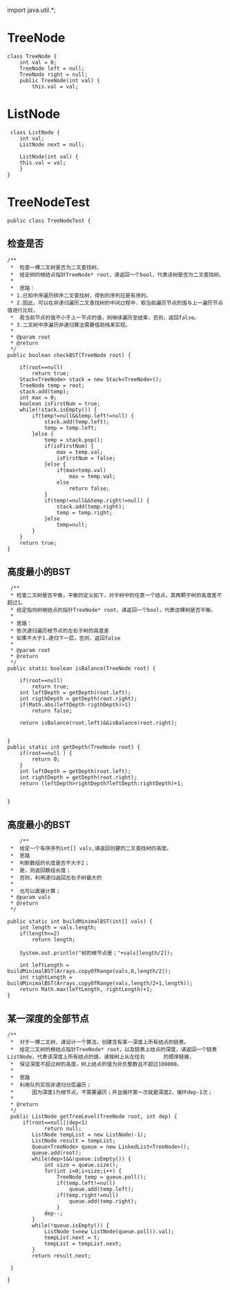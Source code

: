 import java.util.*;

#  TreeNode

    class TreeNode {
        int val = 0;
        TreeNode left = null;
        TreeNode right = null;
        public TreeNode(int val) {
            this.val = val;
	
# 	ListNode
	    
	 class ListNode {
	    int val;
	    ListNode next = null;

	    ListNode(int val) {
		this.val = val;
	    }
	}

#  TreeNodeTest

    public class TreeNodeTest {
    
 ##     检查是否
    
    /**
	 * 	检查一棵二叉树是否为二叉查找树。
	 * 	给定树的根结点指针TreeNode* root，请返回一个bool，代表该树是否为二叉查找树。
	 * 	
	 * 	思路：
	 * 1.已知中序遍历排序二叉查找树，得到的序列应是有序的。
	 * 2.因此，可以在非递归遍历二叉查找树的中间过程中，取当前遍历节点的值与上一遍历节点值进行比较，
	 * 	若当前节点的值不小于上一节点的值，则继续遍历至结束，否则，返回false。   
	 * 3.二叉树中序遍历非递归算法需要借助栈来实现。
	 * 
	 * @param root
	 * @return
	 */
	public boolean checkBST(TreeNode root) {
		
		if(root==null)
			return true;
		Stack<TreeNode> stack = new Stack<TreeNode>();
		TreeNode temp = root;
		stack.add(temp);
		int max = 0;
		boolean isFirstNum = true;
		while(!stack.isEmpty()) {
			if(temp!=null&&temp.left!=null) {
				stack.add(temp.left);
				temp = temp.left;
			}else {
				temp = stack.pop();
				if(isFirstNum) {
					max = temp.val;
					isFirstNum = false;
				}else {
					if(max<temp.val)
						max = temp.val;
					else
						return false;
				}
				if(temp!=null&&temp.right!=null) {
					stack.add(temp.right);
					temp = temp.right;
				}else
					temp=null;
			}
		}
		return true;
	}
    
 ##   高度最小的BST 
  
     /**
	 * 检查二叉树是否平衡，平衡的定义如下，对于树中的任意一个结点，其两颗子树的高度差不超过1。
	 * 给定指向树根结点的指针TreeNode* root，请返回一个bool，代表这棵树是否平衡。
	 * 
	 * 思路：
	 * 依次递归遍历根节点的左右子树的高度差
     * 如果不大于1.递归下一层，否则，返回false
	 * 
	 * @param root
	 * @return
	 */
	public static boolean isBalance(TreeNode root) {
		
		if(root==null)
			return true;
		int leftDepth = getDepth(root.left);
		int rigthDepth = getDepth(root.right);
		if(Math.abs(leftDepth-rigthDepth)>1)
			return false;
		
		return isBalance(root.left)&&isBalance(root.right);


	}
	public static int getDepth(TreeNode root) {
		if(root==null ) {
			return 0;
		}
		int leftDepth = getDepth(root.left);
		int rightDepth = getDepth(root.right);
		return (leftDepth>rightDepth?leftDepth:rightDepth)+1;
		
		
	}
        
##   高度最小的BST

        /**
	 * 	给定一个有序序列int[] vals,请返回创建的二叉查找树的高度。
	 *	思路
	 *	判断数组的长度是否不大于2；
	 *	是，则返回数组长度；
	 *	否则，利用递归返回左右子树最大的
	 *
	 *	也可以直接计算；
	 * @param vals
	 * @return
	 */
	
	public static int buildMinimalBST(int[] vals) {
        int length = vals.length;
        if(length<=2)
        	return length;

        System.out.println("树的根节点是；"+vals[length/2]);

        int leftLength = buildMinimalBST(Arrays.copyOfRange(vals,0,length/2));
        int rightLength = buildMinimalBST(Arrays.copyOfRange(vals,length/2+1,length));
        return Math.max(leftLength, rightLength)+1;
    }
    
  ##   某一深度的全部节点
    
    /**
	 * 	对于一棵二叉树，请设计一个算法，创建含有某一深度上所有结点的链表。
	 * 	给定二叉树的根结点指针TreeNode* root，以及链表上结点的深度，请返回一个链表ListNode，代表该深度上所有结点的值，请按树上从左往右		的顺序链接，
	 * 	保证深度不超过树的高度，树上结点的值为非负整数且不超过100000。
	 * 
	 * 	思路
	 * 	利用队列实现非递归分层遍历；
	 *      因为深度1为根节点，不需要遍历；并且循环第一次就是深度2，循环dep-1次；
	 * 	
	 * @return
	 */
	 public ListNode getTreeLevel(TreeNode root, int dep) {
		 if(root==null||dep<1)
	        	return null;
	        ListNode tempList = new ListNode(-1);
	        ListNode result = tempList;
	        Queue<TreeNode> queue = new LinkedList<TreeNode>();
	        queue.add(root);
	        while(dep>1&&!queue.isEmpty()) {
	        	int size = queue.size();
	        	for(int i=0;i<size;i++) {
		        	TreeNode temp = queue.poll();
		        	if(temp.left!=null)
		        		queue.add(temp.left);
		        	if(temp.right!=null)
		        		queue.add(temp.right);
		        	}
	        	dep--;
	        }
	        while(!queue.isEmpty()) {
	        	ListNode t=new ListNode(queue.poll().val);
	        	tempList.next = t;
	        	tempList = tempList.next;
	        }
	        return result.next;
	    
	 }
        
    }
